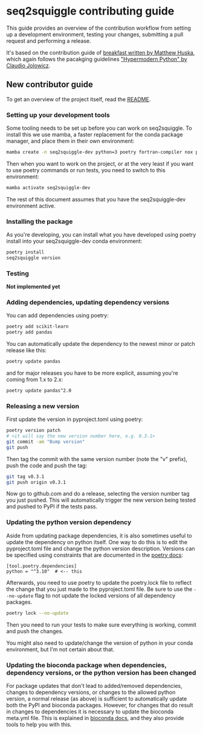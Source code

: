 # seq2squiggle contributing guide

This guide provides an overview of the contribution workflow from setting up a development environment, testing your changes, submitting a pull request and performing a release.


It's based on the contribution guide of [breakfast written by Matthew Huska](https://github.com/rki-mf1/breakfast), which again follows the pacakging guidelines ["Hypermodern Python" by Claudio Jolowicz](https://cjolowicz.github.io/posts/hypermodern-python-01-setup/).

## New contributor guide
To get an overview of the project itself, read the [README](README.md).

### Setting up your development tools

Some tooling needs to be set up before you can work on seq2squiggle. To install this we use mamba, a faster replacement for the conda package manager, and place them in their own environment:

```sh
mamba create -n seq2squiggle-dev python=3 poetry fortran-compiler nox pre-commit
```

Then when you want to work on the project, or at the very least if you want to use poetry commands or run tests, you need to switch to this environment:

```sh
mamba activate seq2squiggle-dev
```

The rest of this document assumes that you have the seq2squiggle-dev environment active.

### Installing the package

As you're developing, you can install what you have developed using poetry install into your seq2squiggle-dev conda environment:

```sh
poetry install
seq2squiggle version
```

### Testing

**Not implemented yet**

### Adding dependencies, updating dependency versions

You can add dependencies using poetry:

```sh
poetry add scikit-learn
poetry add pandas
```

You can automatically update the dependency to the newest minor or patch release like this:

```sh
poetry update pandas
```

and for major releases you have to be more explicit, assuming you're coming from 1.x to 2.x:

```sh
poetry update pandas^2.0
```

### Releasing a new version

First update the version in pyproject.toml using poetry:

```sh
poetry version patch
# <it will say the new version number here, e.g. 0.3.1>
git commit -am "Bump version"
git push
```

Then tag the commit with the same version number (note the "v" prefix), push the code and push the tag:

```sh
git tag v0.3.1
git push origin v0.3.1
```

Now go to github.com and do a release, selecting the version number tag you just pushed. This will automatically trigger the new version being tested and pushed to PyPI if the tests pass.

### Updating the python version dependency

Aside from updating package dependencies, it is also sometimes useful to update the dependency on python itself. One way to do this is to edit the pyproject.toml file and change the python version description. Versions can be specified using constraints that are documented in the [poetry docs](https://python-poetry.org/docs/dependency-specification/):

```
[tool.poetry.dependencies]
python = "^3.10"  # <-- this
```

Afterwards, you need to use poetry to update the poetry.lock file to reflect the change that you just made to the  pyproject.toml file. Be sure to use the `--no-update` flag to not update the locked versions of all dependency packages.

```sh
poetry lock --no-update
```

Then you need to run your tests to make sure everything is working, commit and push the changes.

You might also need to update/change the version of python in your conda environment, but I'm not certain about that.

### Updating the bioconda package when dependencies, dependency versions, or the python version has been changed

For package updates that don't lead to added/removed dependencies, changes to dependency versions, or changes to the allowed python version, a normal release (as above) is sufficient to automatically update both the PyPI and bioconda packages. However, for changes that do result in changes to dependencies it is necessary to update the bioconda meta.yml file. This is explained in [bioconda docs](https://bioconda.github.io/contributor/updating.html), and they also provide tools to help you with this.

